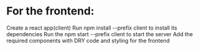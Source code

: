 # For the frontend:
Create a react app(client)
Run npm install --prefix client to install its dependencies
Run the npm start --prefix client to start the server
Add the required components with DRY code and styling for the frontend
